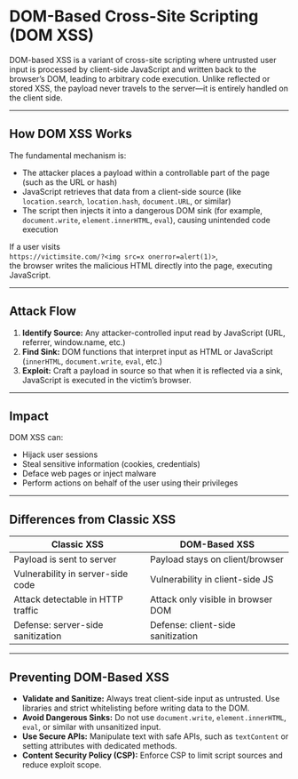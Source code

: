 
# DOM-Based Cross-Site Scripting (DOM XSS)

DOM-based XSS is a variant of cross-site scripting where untrusted user input is processed by client-side JavaScript and written back to the browser’s DOM, leading to arbitrary code execution. Unlike reflected or stored XSS, the payload never travels to the server—it is entirely handled on the client side.

---

## How DOM XSS Works

The fundamental mechanism is:
- The attacker places a payload within a controllable part of the page (such as the URL or hash)
- JavaScript retrieves that data from a client-side source (like `location.search`, `location.hash`, `document.URL`, or similar)
- The script then injects it into a dangerous DOM sink (for example, `document.write`, `element.innerHTML`, `eval`), causing unintended code execution

If a user visits  
`https://victimsite.com/?<img src=x onerror=alert(1)>`,  
the browser writes the malicious HTML directly into the page, executing JavaScript.

---

## Attack Flow

1. **Identify Source:** Any attacker-controlled input read by JavaScript (URL, referrer, window.name, etc.)
2. **Find Sink:** DOM functions that interpret input as HTML or JavaScript (`innerHTML`, `document.write`, `eval`, etc.)
3. **Exploit:** Craft a payload in source so that when it is reflected via a sink, JavaScript is executed in the victim’s browser.

---

## Impact

DOM XSS can:
- Hijack user sessions
- Steal sensitive information (cookies, credentials)
- Deface web pages or inject malware
- Perform actions on behalf of the user using their privileges

---

## Differences from Classic XSS

| Classic XSS                       | DOM-Based XSS                       |
| ---------------------------------- | ----------------------------------- |
| Payload is sent to server          | Payload stays on client/browser     |
| Vulnerability in server-side code  | Vulnerability in client-side JS     |
| Attack detectable in HTTP traffic  | Attack only visible in browser DOM  |
| Defense: server-side sanitization  | Defense: client-side sanitization   |

---

## Preventing DOM-Based XSS

- **Validate and Sanitize:** Always treat client-side input as untrusted. Use libraries and strict whitelisting before writing data to the DOM.
- **Avoid Dangerous Sinks:** Do not use `document.write`, `element.innerHTML`, `eval`, or similar with unsanitized input.
- **Use Secure APIs:** Manipulate text with safe APIs, such as `textContent` or setting attributes with dedicated methods.
- **Content Security Policy (CSP):** Enforce CSP to limit script sources and reduce exploit scope.

